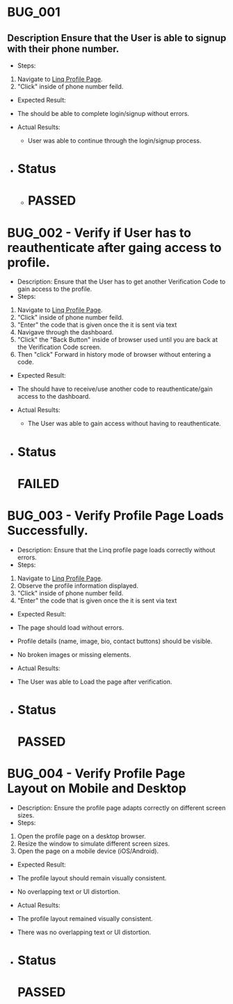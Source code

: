 # BUG_001

## Description Ensure that the User is able to signup with their phone number. 
-   Steps:    
  1. Navigate to [Linq Profile Page](https://linqapp.com/welcome).  
  2. "Click" inside of phone number feild.  
-   Expected Result:    
  - The should  be able to complete login/signup without errors.  

-   Actual Results:   
    - User was able to continue through the login/signup process.

- # Status
    - # PASSED


# BUG_002 - Verify if User has to reauthenticate after gaing access to profile.   
-   Description:   Ensure that the User has to get another Verification Code to gain access to the profile.
-   Steps:    
  1. Navigate to [Linq Profile Page](https://linqapp.com/welcome).  
  2. "Click" inside of phone number feild.  
  3. "Enter" the code that is given once the it is sent via text
  4. Navigave through the dashboard.
  5. "Click" the "Back Button" inside of browser used until you are back at the Verification Code screen. 
  6. Then "click" Forward in history mode of browser without entering a code.
-   Expected Result:    
  - The should have to receive/use another code to reauthenticate/gain access to the dashboard.

-   Actual Results:   
    - The User was able to gain access without having to reauthenticate.

- # Status 
    # FAILED


# BUG_003 - Verify Profile Page Loads Successfully.   
-   Description:   Ensure that the Linq profile page loads correctly without errors.  
-   Steps:    
  1. Navigate to [Linq Profile Page](https://linqapp.com/welcome).  
  2. Observe the profile information displayed.  
  3. "Click" inside of phone number feild.  
  4. "Enter" the code that is given once the it is sent via text
-   Expected Result:    
  - The page should load without errors.  
  - Profile details (name, image, bio, contact buttons) should be visible.  
  - No broken images or missing elements.  

 -   Actual Results:  
 - The User was able to Load the page after verification.

 - # Status 
    # PASSED


# BUG_004 - Verify Profile Page Layout on Mobile and Desktop  
 -   Description:   Ensure the profile page adapts correctly on different screen sizes.  
-   Steps:    
  1. Open the profile page on a desktop browser.  
  2. Resize the window to simulate different screen sizes.  
  3. Open the page on a mobile device (iOS/Android).  
-   Expected Result:    
  - The profile layout should remain visually consistent.  
  - No overlapping text or UI distortion. 

   -   Actual Results:  
  - The profile layout remained visually consistent.  
  - There was no overlapping text or UI distortion. 

 - # Status 
    # PASSED

